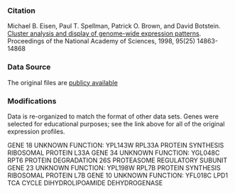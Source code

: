 ### Citation

Michael B. Eisen, Paul T. Spellman, Patrick O. Brown, and David Botstein. [Cluster analysis and display of genome-wide expression patterns](http://www.pnas.org/content/95/25/14863.full). Proceedings of the National Academy of Sciences, 1998, 95(25) 14863-14868


### Data Source

The original files are [publicy available](http://genome-www.stanford.edu/clustering/)

### Modifications

Data is re-organized to match the format of other data sets.  Genes were selected for educational purposes; see the link above for all of the original expression profiles.  


GENE 18 UNKNOWN FUNCTION:
 YPL143W	RPL33A PROTEIN SYNTHESIS        RIBOSOMAL PROTEIN L33A
GENE 34 UNKNOWN FUNCTION:
 YGL048C	RPT6   PROTEIN DEGRADATION      26S PROTEASOME REGULATORY SUBUNIT
GENE 23 UNKNOWN FUNCTION:
 YPL198W	RPL7B  PROTEIN SYNTHESIS        RIBOSOMAL PROTEIN L7B
GENE 10 UNKNOWN FUNCTION:
 YFL018C	LPD1   TCA CYCLE                DIHYDROLIPOAMIDE DEHYDROGENASE
